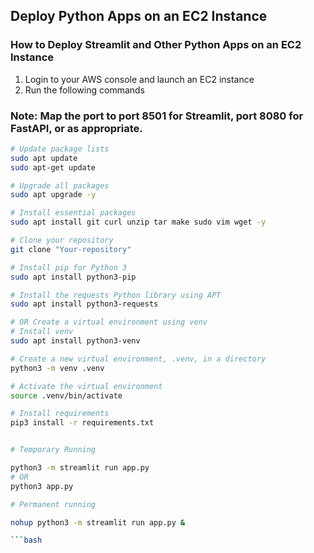 ## Deploy Python Apps on an EC2 Instance

### How to Deploy Streamlit and Other Python Apps on an EC2 Instance
1. Login to your AWS console and launch an EC2 instance
2. Run the following commands

### Note: Map the port to port 8501 for Streamlit, port 8080 for FastAPI, or as appropriate.

```bash
# Update package lists
sudo apt update
sudo apt-get update

# Upgrade all packages
sudo apt upgrade -y

# Install essential packages
sudo apt install git curl unzip tar make sudo vim wget -y

# Clone your repository
git clone "Your-repository"

# Install pip for Python 3
sudo apt install python3-pip

# Install the requests Python library using APT
sudo apt install python3-requests

# OR Create a virtual environment using venv
# Install venv
sudo apt install python3-venv

# Create a new virtual environment, .venv, in a directory
python3 -m venv .venv

# Activate the virtual environment 
source .venv/bin/activate

# Install requirements
pip3 install -r requirements.txt


# Temporary Running

python3 -m streamlit run app.py
# OR
python3 app.py

# Permanent running

nohup python3 -m streamlit run app.py &

```bash